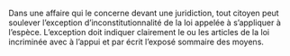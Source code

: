 Dans une affaire qui le concerne devant une juridiction, tout citoyen peut soulever l’exception d’inconstitutionnalité de la loi appelée à s’appliquer à l’espèce.
L’exception doit indiquer clairement le ou les articles de la loi incriminée avec à l’appui et par écrit l’exposé sommaire des moyens.